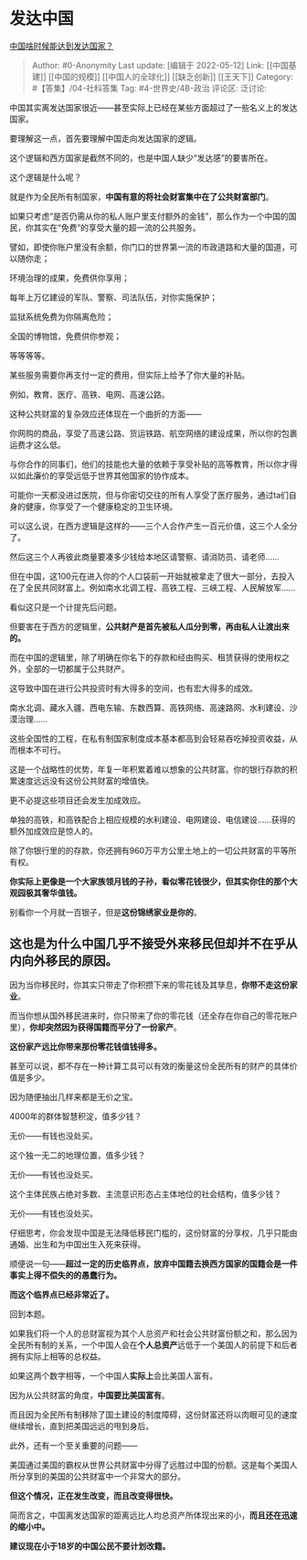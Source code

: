 # 发达中国
[中国啥时候能达到发达国家？](https://www.zhihu.com/question/372832944/answer/2482482060)

> Author: #0-Anonymity
> Last update: [编辑于 2022-05-12]
> Link: [[中国基建]] [[中国的规模]] [[中国人的全球化]] [[缺乏创新]] [[王天下]]
> Category: #【答集】/04-社科答集
> Tag: #4-世界史/4B-政治
> 评论区:
> 泛讨论:

中国其实离发达国家很近——甚至实际上已经在某些方面超过了一些名义上的发达国家。

要理解这一点，首先要理解中国走向发达国家的逻辑。

这个逻辑和西方国家是截然不同的，也是中国人缺少“发达感”的要害所在。

这个逻辑是什么呢？

就是作为全民所有制国家，**中国有意的将社会财富集中在了公共财富部门**。

如果只考虑“是否仍需从你的私人账户里支付额外的金钱”，那么作为一个中国的国民，你其实在“免费”的享受大量的超一流的公共服务。

譬如，即使你账户里没有余额，你门口的世界第一流的市政道路和大量的国道，可以随你走；

环境治理的成果，免费供你享用；

每年上万亿建设的军队、警察、司法队伍，对你实施保护；

监狱系统免费为你隔离危险；

全国的博物馆，免费供你参观；

等等等等。

某些服务需要你再支付一定的费用，但实际上给予了你大量的补贴。

例如，教育、医疗、高铁、电网、高速公路。

这种公共财富的复杂效应还体现在一个曲折的方面——

你网购的商品，享受了高速公路、货运铁路、航空网络的建设成果，所以你的包裹运费才这么低。

与你合作的同事们，他们的技能也大量的依赖于享受补贴的高等教育，所以你才得以如此廉价的享受远低于世界其他国家的协作成本。

可能你一天都没进过医院，但与你密切交往的所有人享受了医疗服务，通过ta们自身的健康，你享受了一个健康稳定的卫生环境。

可以这么说，在西方逻辑是这样的——三个人合作产生一百元价值，这三个人全分了。

然后这三个人再彼此商量要凑多少钱给本地区请警察、请消防员、请老师……

但在中国，这100元在进入你的个人口袋前一开始就被拿走了很大一部分，去投入在了全民共同财富上。例如南水北调工程、高铁工程、三峡工程、人民解放军……

看似这只是一个计提先后问题。

但要害在于西方的逻辑里，**公共财产是首先被私人瓜分到零，再由私人让渡出来的。**

而在中国的逻辑里，除了明确在你名下的存款和经由购买、租赁获得的使用权之外，全部的一切都属于公共财产。

这导致中国在进行公共投资时有大得多的空间，也有宏大得多的成效。

南水北调、藏水入疆、西电东输、东数西算、高铁网络、高速路网、水利建设、沙漠治理……

这些全国性的工程，在私有制国家制度成本基本都高到会轻易吞吃掉投资收益，从而根本不可行。

这是一个战略性的优势，年复一年积累着难以想象的公共财富。你的银行存款的积累速度远远没有这份公共财富的增值快。

更不必提这些项目还会发生加成效应。

单独的高铁，和高铁配合上相应规模的水利建设、电网建设、电信建设……获得的额外加成效应是惊人的。

除了你银行里的的存款，你还拥有960万平方公里土地上的一切公共财富的平等所有权。

**你实际上更像是一个大家族领月钱的子孙，看似零花钱很少，但其实你住的那个大观园极其奢华值钱。**

别看你一个月就一百银子，但是**这份锦绣家业是你的**。

## **这也是为什么中国几乎不接受外来移民但却并不在乎从内向外移民的原因。**

因为当你移民时，你其实只带走了你积攒下来的零花钱及其孳息，**你带不走这份家业**。

而当你想从国外移民进来时，你只带来了你的零花钱（还全存在你自己的零花账户里），**你却突然因为获得国籍而平分了一份家产**。

**这份家产远比你带来那份零花钱值钱得多。**

甚至可以说，都不存在一种计算工具可以有效的衡量这份全民所有的财产的具体价值是多少。

因为随便抽出几样来都是无价之宝。

4000年的群体智慧积淀，值多少钱？

无价——有钱也没处买。

这个独一无二的地理位置，值多少钱？

无价——有钱也没处买。

这个主体民族占绝对多数、主流意识形态占主体地位的社会结构，值多少钱？

无价——有钱也没处买。

仔细思考，你会发现中国是无法降低移民门槛的，这份财富的分享权，几乎只能由通婚、出生和为中国出生入死来获得。

顺便说一句——**超过一定的历史临界点，放弃中国籍去换西方国家的国籍会是一件事实上得不偿失的的愚蠢行为。**

**而这个临界点已经非常近了。**

回到本题。

如果我们将一个人的总财富视为其个人总资产和社会公共财富份额之和，那么因为全民所有制的关系，一个中国人会在**个人总资产**远低于一个美国人的前提下和后者拥有实际上相等的总权益。

如果这两个数字相等，一个中国人**实际上**会比美国人富有。

因为从公共财富的角度，**中国要比美国富有**。

而且因为全民所有制移除了国土建设的制度障碍，这份财富还将以肉眼可见的速度继续增长，直到把美国远远的甩到身后。

此外，还有一个至关重要的问题——

美国通过美国的霸权从世界公共财富中分得了远胜过中国的份额。这是每个美国人所分享到的美国的公共财富中一个非常大的部分。

**但这个情况，正在发生改变，而且改变得很快。**

简而言之，中国离发达国家的距离远比人均总资产所体现出来的小，**而且还在迅速的缩小中。**

**建议现在小于18岁的中国公民不要计划改籍。**
